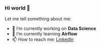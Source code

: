 ### Hi world 👋

Let me tell something about me:

- 🔭 I’m currently working on **Data Science**
- 🌱 I’m currently learning **Airflow**
- 📫 How to reach me: [LinkedIn](https://www.linkedin.com/in/arnau-puche-vila-5a163719a/)

